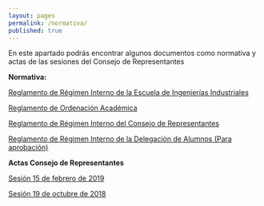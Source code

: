 ```yaml
---
layout: pages
permalink: /normativa/
published: true
---
```

En este apartado podrás encontrar algunos documentos como normativa y actas de las sesiones del Consejo de Representantes

**Normativa:**

[Reglamento de Régimen Interno de la Escuela de Ingenierías Industriales](https://www.eii.uva.es/escuela/documentos/filesNormativa/Eii_reglamento_interno.pdf)

[Reglamento de Ordenación Académica](http://www.uva.es/export/sites/uva/1.lauva/1.04.secretariageneral/_documentos/VII.4.Reglamento-de-Ordenacion-Academica.pdf)

[Reglamento de Régimen Interno del Consejo de Representantes](https://drive.google.com/file/d/1IRd-VJOvEtN9D5aGHz2LxkaFA4FW0J3d/view?usp=sharing)

[Reglamento de Régimen Interno de la Delegación de Alumnos (Para aprobación)](https://drive.google.com/file/d/1oLuQZ_3lfD33kM6VycOyGecMPD5XaGKN/view?usp=sharing)

**Actas Consejo de Representantes** 

[Sesión 15 de febrero de 2019](https://drive.google.com/file/d/1gjCGmF4XaHGceQAVJOet4_J8m2_Nta8x/view?usp=sharing)

[Sesión 19 de octubre de 2018](https://drive.google.com/file/d/1GI7MhLm-XYgtNIoMKsf6E30hTg-fE2dc/view?usp=sharing)
